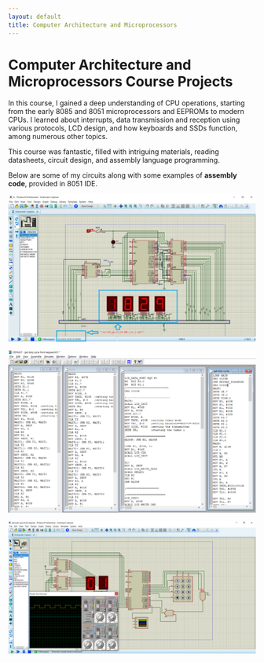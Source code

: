 ```yaml
---
layout: default
title: Computer Architecture and Microprocessors
---
```


# Computer Architecture and Microprocessors Course Projects

In this course, I gained a deep understanding of CPU operations, starting from the early 8085 and 8051 microprocessors and EEPROMs to modern CPUs. I learned about interrupts, data transmission and reception using various protocols, LCD design, and how keyboards and SSDs function, among numerous other topics.

This course was fantastic, filled with intriguing materials, reading datasheets, circuit design, and assembly language programming.

Below are some of my circuits along with some examples of **assembly code**, provided in 8051 IDE.

![Delay](./Project_Pics/CAProject/Delay.png)

![Assembly Code](./Project_Pics/CAProject/Assembly.PNG)

![Duty Cycle with Keypad](./Project_Pics/CAProject/Capture.PNG)










